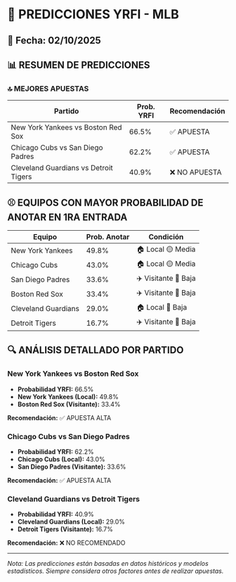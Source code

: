 # 🚀 PREDICCIONES YRFI - MLB

## 📅 Fecha: 02/10/2025

## 📊 RESUMEN DE PREDICCIONES

### 🔝 MEJORES APUESTAS

| Partido | Prob. YRFI | Recomendación |
|---------|------------|---------------|
| New York Yankees vs Boston Red Sox | 66.5% | ✅ APUESTA |
| Chicago Cubs vs San Diego Padres | 62.2% | ✅ APUESTA |
| Cleveland Guardians vs Detroit Tigers | 40.9% | ❌ NO APUESTA |

## ⚾ EQUIPOS CON MAYOR PROBABILIDAD DE ANOTAR EN 1RA ENTRADA

| Equipo | Prob. Anotar | Condición |
|--------|--------------|-----------|
| New York Yankees | 49.8% | 🏠 Local 🟡 Media |
| Chicago Cubs | 43.0% | 🏠 Local 🟡 Media |
| San Diego Padres | 33.6% | ✈️ Visitante 🔴 Baja |
| Boston Red Sox | 33.4% | ✈️ Visitante 🔴 Baja |
| Cleveland Guardians | 29.0% | 🏠 Local 🔴 Baja |
| Detroit Tigers | 16.7% | ✈️ Visitante 🔴 Baja |

## 🔍 ANÁLISIS DETALLADO POR PARTIDO

### New York Yankees vs Boston Red Sox
- **Probabilidad YRFI:** 66.5%
- **New York Yankees (Local):** 49.8%
- **Boston Red Sox (Visitante):** 33.4%

**Recomendación:** ✅ APUESTA ALTA

### Chicago Cubs vs San Diego Padres
- **Probabilidad YRFI:** 62.2%
- **Chicago Cubs (Local):** 43.0%
- **San Diego Padres (Visitante):** 33.6%

**Recomendación:** ✅ APUESTA ALTA

### Cleveland Guardians vs Detroit Tigers
- **Probabilidad YRFI:** 40.9%
- **Cleveland Guardians (Local):** 29.0%
- **Detroit Tigers (Visitante):** 16.7%

**Recomendación:** ❌ NO RECOMENDADO

---
*Nota: Las predicciones están basadas en datos históricos y modelos estadísticos.
Siempre considera otros factores antes de realizar apuestas.*
